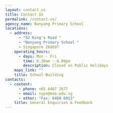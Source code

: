 ```yaml
---
layout: contact_us
title: Contact Us
permalink: /contact-us/
agency_name: Nanyang Primary School
locations:
  - address:
      - "52 King's Road "
      - "Nanyang Primary School "
      - Singapore 268097
    operating_hours:
      - days: Mon - Fri
        time: 8.30am - 6.00pm
        description: Closed on Public Holidays
    maps_link: ""
    title: School Building
contacts:
  - content:
      - phone: +65 6467 2677
      - email: nyps@moe.edu.sg
      - other: "Fax: 6468 6913"
    title: General Enquiries & Feedback
---
```


